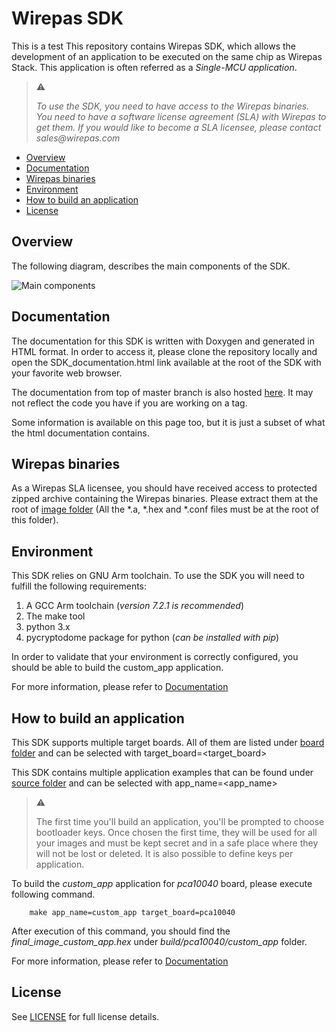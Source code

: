 # Wirepas SDK

This is a test
This repository contains Wirepas SDK, which allows the development of an application
to be executed on the same chip as Wirepas Stack.
This application is often referred as a _Single-MCU application_.


> :warning:
>
> _To use the SDK, you need to have access to the Wirepas binaries. You need to have a
> software license agreement (SLA) with Wirepas to get them. If you would like to become
> a SLA licensee, please contact sales@wirepas.com_
>

<!-- MarkdownTOC levels="1,2" autolink="true"  -->

- [Overview](#overview)
- [Documentation](#documentation)
- [Wirepas binaries](#wirepas-binaries)
- [Environment](#environment)
- [How to build an application](#how-to-build-an-application)
- [License](#license)

<!-- /MarkdownTOC -->


## Overview

The following diagram, describes the main components of the SDK.

![Main components][here_main_components]


## Documentation

The documentation for this SDK is written with Doxygen and generated in HTML format.
In order to access it, please clone the repository locally and open the SDK_documentation.html
link available at the root of the SDK with your favorite web browser.

The documentation from top of master branch is also hosted [here](https://wirepas.github.io/wm-sdk/).
It may not reflect the code you have if you are working on a tag.

Some information is available on this page too, but it is just a subset of what the html documentation
contains.

## Wirepas binaries

As a Wirepas SLA licensee, you should have received access to protected zipped archive containing the Wirepas binaries.
Please extract them at the root of [image folder][here_image] (All the *.a, *.hex and *.conf files must be at the root of this folder).

## Environment

This SDK relies on GNU Arm toolchain. To use the SDK you will need to fulfill the following requirements:

1. A GCC Arm toolchain (_version 7.2.1 is recommended_)
2. The make tool
3. python 3.x
4. pycryptodome package for python (_can be installed with pip_)

In order to validate that your environment is correctly configured, you should be able to build the custom_app application.

For more information, please refer to [Documentation](#documentation)

## How to build an application

This SDK supports multiple target boards. All of them are listed under [board folder][here_board] and can be selected with target_board=<target_board>

This SDK contains multiple application examples that can be found under [source folder][here_source] and can be selected with app_name=<app_name>

> :warning:
>
> The first time you'll build an application, you'll be prompted to choose bootloader keys.
> Once chosen the first time, they will be used for all your images and must be kept secret
> and in a safe place where they will not be lost or deleted.  It is also possible to define
> keys per application.

To build the _custom_app_ application for _pca10040_ board, please execute following command.

```shell
    make app_name=custom_app target_board=pca10040
```


After execution of this command, you should find the _final_image_custom_app.hex_ under _build/pca10040/custom_app_ folder.

For more information, please refer to [Documentation](#documentation)

## License

See [LICENSE][here_license] for full license details.

[here_license]: LICENSE.txt
[here_main_components]: docs/main_components.png
[here_board]: board/
[here_source]: source/
[here_image]: image/

